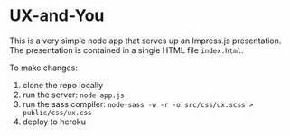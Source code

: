 # UX-and-You

This is a very simple node app that serves up an Impress.js presentation.
The presentation is contained in a single HTML file `index.html`.

To make changes:
1. clone the repo locally
2. run the server: `node app.js`
3. run the sass compiler: `node-sass -w -r -o src/css/ux.scss > public/css/ux.css`
4. deploy to heroku
